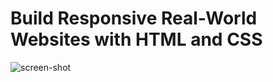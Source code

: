 # Build Responsive Real-World Websites with HTML and CSS
![screen-shot](https://user-images.githubusercontent.com/87929176/179896677-a5cbe9d3-0eea-4824-bc19-54cd84405b76.PNG)
